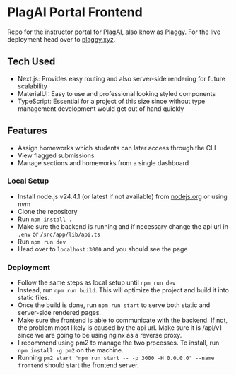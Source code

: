 # PlagAI Portal Frontend

Repo for the instructor portal for PlagAI, also know as Plaggy. For the live deployment head over to [plaggy.xyz](plaggy.xyz).

## Tech Used

- Next.js: Provides easy routing and also server-side rendering for future scalability
- MaterialUI: Easy to use and professional looking styled components
- TypeScript: Essential for a project of this size since without type management development would get out of hand quickly

## Features

- Assign homeworks which students can later access through the CLI
- View flagged submissions
- Manage sections and homeworks from a single dashboard

### Local Setup

- Install node.js v24.4.1 (or latest if not available) from [nodejs.org](https://nodejs.org/tr/download) or using nvm
- Clone the repository
- Run `npm install .`
- Make sure the backend is running and if necessary change the api url in `.env` or `/src/app/lib/api.ts`
- Run `npm run dev`
- Head over to `localhost:3000` and you should see the page

### Deployment

- Follow the same steps as local setup until `npm run dev`
- Instead, run `npm run build`. This will optimize the project and build it into static files.
- Once the build is done, run `npm run start` to serve both static and server-side rendered pages.
- Make sure the frontend is able to communicate with the backend. If not, the problem most likely is caused by the api url. Make sure it is /api/v1 since we are going to be using nginx as a reverse proxy.
- I recommend using pm2 to manage the two processes. To install, run `npm install -g pm2` on the machine.
- Running `pm2 start "npm run start -- -p 3000 -H 0.0.0.0" --name frontend` should start the frontend server.
